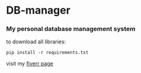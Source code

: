 # DB-manager
### My personal database management system

to download all libraries:
```
pip install -r requirements.txt
```

visit my [fiverr page](https://it.fiverr.com/orionpy)
